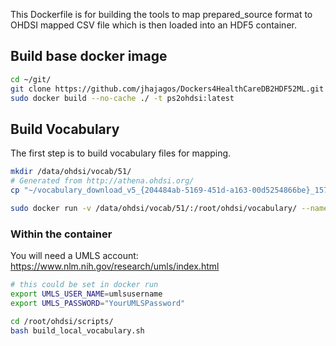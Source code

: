This Dockerfile is for building the tools to map prepared_source format to OHDSI mapped CSV file
which is then loaded into an HDF5 container.

## Build base docker image

```bash
cd ~/git/
git clone https://github.com/jhajagos/Dockers4HealthCareDB2HDF52ML.git
sudo docker build --no-cache ./ -t ps2ohdsi:latest
```

## Build Vocabulary
The first step is to build vocabulary files for mapping.
```bash
mkdir /data/ohdsi/vocab/51/
# Generated from http://athena.ohdsi.org/
cp "~/vocabulary_download_v5_{204484ab-5169-451d-a163-00d5254866be}_1577376430031.zip" /data/ohdsi/vocab/51/ohdsi_vocab.zip

sudo docker run -v /data/ohdsi/vocab/51/:/root/ohdsi/vocabulary/ --name ohdsivocab -it ps2ohdsi:latest /bin/bash
```
### Within the container 

You will need a UMLS account: https://www.nlm.nih.gov/research/umls/index.html

```bash
# this could be set in docker run
export UMLS_USER_NAME=umlsusername
export UMLS_PASSWORD="YourUMLSPassword"

cd /root/ohdsi/scripts/
bash build_local_vocabulary.sh
```